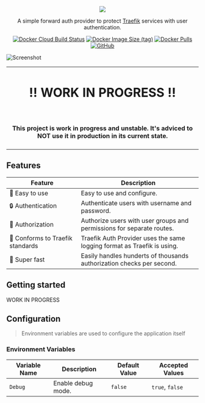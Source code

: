 <p align="center"><img src="https://user-images.githubusercontent.com/31022056/192372549-3f4b2e53-8b18-4a0d-ab30-49527dcd255c.png" /></p>

<p align="center">A simple forward auth provider to protect <a href="https://traefik.io/traefik/">Traefik</a> services with user authentication.</p>

<p align="center">
<a href="https://hub.docker.com/r/marvinjwendt/traefik-guardian"><img alt="Docker Cloud Build Status" src="https://img.shields.io/docker/cloud/build/marvinjwendt/traefik-guardian?style=flat-square"></a>
<a href="https://hub.docker.com/r/marvinjwendt/traefik-guardian"><img alt="Docker Image Size (tag)" src="https://img.shields.io/docker/image-size/marvinjwendt/traefik-guardian/latest?style=flat-square"></a>
<a href="https://hub.docker.com/r/marvinjwendt/traefik-guardian"><img alt="Docker Pulls" src="https://img.shields.io/docker/pulls/marvinjwendt/traefik-guardian?style=flat-square"></a>
<a href="https://github.com/MarvinJWendt/traefik-guardian/blob/main/LICENCE"><img alt="GitHub" src="https://img.shields.io/github/license/MarvinJWendt/traefik-guardian?style=flat-square"></a>
</p>

![Screenshot](https://user-images.githubusercontent.com/31022056/188281754-ebe3e6f8-b92c-4155-8683-896ad8e86c65.png)

<p align="center">
<table>
<tbody>
<td align="center">
<img width="2000" height="0" /><br>
<h1>‼️ WORK IN PROGRESS ‼️</h1><br>
<h4>This project is work in progress and <b>unstable</b>. It's adviced to NOT use it in production in its current state.</h4>
<img width="2000" height="0" />
</td>
</tbody>
</table>
</p>

## Features

| Feature                          | Description                                                             |
|----------------------------------|-------------------------------------------------------------------------|
| 🧸 Easy to use                   | Easy to use and configure.                                              | 
| 🔒 Authentication                | Authenticate users with username and password.                          |
| 📝 Authorization                 | Authorize users with user groups and permissions for separate routes.   |
| 💙 Conforms to Traefik standards | Traefik Auth Provider uses the same logging format as Traefik is using. |
| 🚄 Super fast                    | Easily handles hunderts of thousands authorization checks per second.   |

## Getting started

WORK IN PROGRESS

## Configuration

> Environment variables are used to configure the application itself

### Environment Variables

| Variable Name | Description              | Default Value | Accepted Values   |
|---------------|--------------------------|---------------|-------------------|
| `Debug`       | Enable debug mode.       | `false`       | `true`, `false`   |
